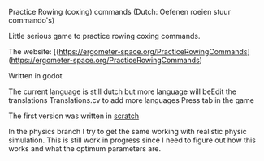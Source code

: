 Practice Rowing (coxing) commands
(Dutch: Oefenen roeien stuur commando's)

Little serious game to practice rowing coxing commands. 

The website:
[(https://ergometer-space.org/PracticeRowingCommands]
(https://ergometer-space.org/PracticeRowingCommands)

Written in godot

The current language is still dutch but more language will beEdit the translations Translations.cv to add more languages
Press tab in the game

The first version was written in [scratch](https://scratch.mit.edu/projects/578632637/)


In the physics branch I try to get the same working with realistic physic simulation. This is still work in progress since I need to figure out how this works and what the optimum parameters are.
